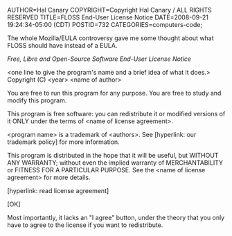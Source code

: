AUTHOR=Hal Canary
COPYRIGHT=Copyright Hal Canary / ALL RIGHTS RESERVED
TITLE=FLOSS End-User License Notice
DATE=2008-09-21 19:24:34-05:00 (CDT)
POSTID=732
CATEGORIES=computers-code;

The whole Mozilla/EULA controversy gave me some thought about what FLOSS should have instead of a EULA.

<div class="box">

_Free, Libre and Open-Source Software End-User License Notice_

\<one line to give the program's name and a brief idea of what it does.>
Copyright (C) \<year> \<name of author>

You are free to run this program for any purpose. You are free to study and modify this program.

This program is free software: you can redistribute it or modified versions of it ONLY under the terms of \<name of license agreement>.

\<program name> is a trademark of \<authors>. See [hyperlink: our trademark policy] for more information.

This program is distributed in the hope that it will be useful, but WITHOUT ANY WARRANTY; without even the implied warranty of MERCHANTABILITY or FITNESS FOR A PARTICULAR PURPOSE. See the \<name of license agreement> for more details.

[hyperlink: read license agreement]

[OK]

</div>

Most importantly, it lacks an "I agree" button, under the theory that you only have to agree to the license if you want to redistribute.

